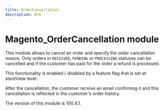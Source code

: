 ```yaml
---
title: OrderCancellation
description: N/A
---
```


# Magento_OrderCancellation module

This module allows to cancel an order and specify the order cancellation reason. Only orders in `RECEIVED`, `PENDING` or `PROCESSING` statuses can be cancelled and if the customer has paid for the order a refund is processed.

This functionality is enabled / disabled by a feature flag that is set at storeView level.

After the cancellation, the customer receive an email confirming it and this cancellation is reflected in the customer's order history.

<InlineAlert slots="text" />
The version of this module is 100.4.1.
